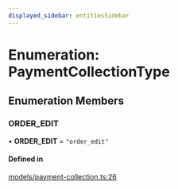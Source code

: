 ```yaml
---
displayed_sidebar: entitiesSidebar
---
```


# Enumeration: PaymentCollectionType

## Enumeration Members

### ORDER\_EDIT

• **ORDER\_EDIT** = ``"order_edit"``

#### Defined in

[models/payment-collection.ts:26](https://github.com/medusajs/medusa/blob/418ff2a33/packages/medusa/src/models/payment-collection.ts#L26)
